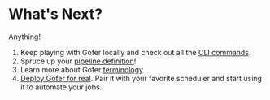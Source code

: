 # What's Next?

Anything!

1. Keep playing with Gofer locally and check out all the [CLI commands](../../cli/gofer).
2. Spruce up your [pipeline definition](../../pipeline-configuration/overview)!
3. Learn more about Gofer [terminology](../../glossary).
4. [Deploy Gofer for real](../../server-configuration/overview). Pair it with your favorite scheduler and start using it to automate your jobs.
